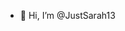 - 👋 Hi, I’m @JustSarah13

<!---
JustSarah13/JustSarah13 is a ✨ special ✨ repository because its `README.md` (this file) appears on your GitHub profile.
You can click the Preview link to take a look at your changes.
--->
